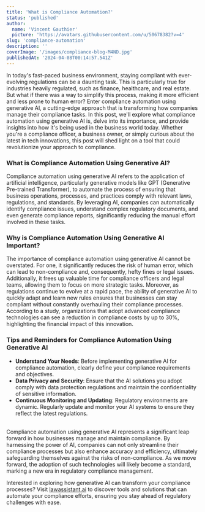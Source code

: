 ```yaml
---
title: 'What is Compliance Automation?'
status: 'published'
author:
  name: 'Vincent Gauthier'
  picture: 'https://avatars.githubusercontent.com/u/50678382?v=4'
slug: 'compliance-automation'
description: ''
coverImage: '/images/compliance-blog-M4ND.jpg'
publishedAt: '2024-04-08T00:14:57.541Z'
---
```


In today's fast-paced business environment, staying compliant with ever-evolving regulations can be a daunting task. This is particularly true for industries heavily regulated, such as finance, healthcare, and real estate. But what if there was a way to simplify this process, making it more efficient and less prone to human error? Enter compliance automation using generative AI, a cutting-edge approach that is transforming how companies manage their compliance tasks. In this post, we'll explore what compliance automation using generative AI is, delve into its importance, and provide insights into how it's being used in the business world today. Whether you're a compliance officer, a business owner, or simply curious about the latest in tech innovations, this post will shed light on a tool that could revolutionize your approach to compliance.

### **What is Compliance Automation Using Generative AI?**

Compliance automation using generative AI refers to the application of artificial intelligence, particularly generative models like GPT (Generative Pre-trained Transformer), to automate the process of ensuring that business operations, processes, and practices comply with relevant laws, regulations, and standards. By leveraging AI, companies can automatically identify compliance issues, understand complex regulatory documents, and even generate compliance reports, significantly reducing the manual effort involved in these tasks.

### **Why is Compliance Automation Using Generative AI Important?**

The importance of compliance automation using generative AI cannot be overstated. For one, it significantly reduces the risk of human error, which can lead to non-compliance and, consequently, hefty fines or legal issues. Additionally, it frees up valuable time for compliance officers and legal teams, allowing them to focus on more strategic tasks. Moreover, as regulations continue to evolve at a rapid pace, the ability of generative AI to quickly adapt and learn new rules ensures that businesses can stay compliant without constantly overhauling their compliance processes. According to a study, organizations that adopt advanced compliance technologies can see a reduction in compliance costs by up to 30%, highlighting the financial impact of this innovation.

### **Tips and Reminders for Compliance Automation Using Generative AI** 

- **Understand Your Needs**: Before implementing generative AI for compliance automation, clearly define your compliance requirements and objectives.
- **Data Privacy and Security**: Ensure that the AI solutions you adopt comply with data protection regulations and maintain the confidentiality of sensitive information.
- **Continuous Monitoring and Updating**: Regulatory environments are dynamic. Regularly update and monitor your AI systems to ensure they reflect the latest regulations.

\
Compliance automation using generative AI represents a significant leap forward in how businesses manage and maintain compliance. By harnessing the power of AI, companies can not only streamline their compliance processes but also enhance accuracy and efficiency, ultimately safeguarding themselves against the risks of non-compliance. As we move forward, the adoption of such technologies will likely become a standard, marking a new era in regulatory compliance management.

Interested in exploring how generative AI can transform your compliance processes? Visit [lawassistant.ai](https://lawassistant.ai) to discover tools and solutions that can automate your compliance efforts, ensuring you stay ahead of regulatory challenges with ease.